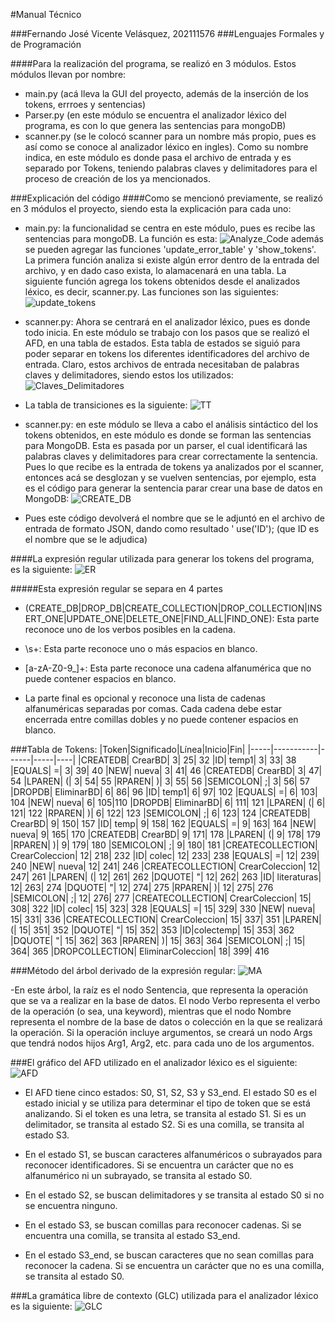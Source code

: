 #Manual Técnico

###Fernando José Vicente Velásquez, 202111576
###Lenguajes Formales y de Programación

####Para la realización del programa, se realizó en 3 módulos. Estos módulos llevan por nombre:
- main.py (acá lleva la GUI del proyecto, además de la inserción de los tokens, errroes y sentencias)
- Parser.py (en este módulo se encuentra el analizador léxico del programa, es con lo que genera las sentencias para mongoDB)
- scanner.py (se le colocó scanner para un nombre más propio, pues es así como se conoce al analizador léxico en ingles). Como su nombre indica, en este módulo es donde pasa el archivo de entrada y es separado por Tokens, teniendo palabras claves y delimitadores para el proceso de creación de los ya mencionados.

###Explicación del código
####Como se mencionó previamente, se realizó en 3 módulos el proyecto, siendo esta la explicación para cada uno:
- main.py: la funcionalidad se centra en este módulo, pues es recibe las sentencias para mongoDB. La función es esta:
![Analyze_Code](/images/Analyze_Code.jpg)
además se pueden agregar las funciones 'update_error_table' y 'show_tokens'. La primera función analiza si existe algún error dentro de la entrada del archivo, y en dado caso exista, lo alamacenará en una tabla.
La siguiente función agrega los tokens obtenidos desde el analizados léxico, es decir, scanner.py.
Las funciones son las siguientes:
![update_tokens](/images/update_tokens.jpg) 
- scanner.py: Ahora se centrará en el analizador léxico, pues es donde todo inicia. En este módulo se trabajo con los pasos que se realizó el AFD, en una tabla de estados. Esta tabla de estados se siguió para poder separar en tokens los diferentes identificadores del archivo de entrada. Claro, estos archivos de entrada necesitaban de palabras claves y delimitadores, siendo estos los utilizados:
![Claves_Delimitadores](/images/Claves_Delimitadores.jpg)
- La tabla de transiciones es la siguiente:
![TT](/images/TT.jpg)

- scanner.py: en este módulo se lleva a cabo el análisis sintáctico del los tokens obtenidos, en este módulo es donde se forman las sentencias para MongoDB. Esta es pasada por un parser, el cual identificará las palabras claves y delimitadores para crear correctamente la sentencia. Pues lo que recibe es la entrada de tokens ya analizados por el scanner, entonces acá se desglozan y se vuelven sentencias, por ejemplo, esta es el código para generar la sentencia parar crear una base de datos en MongoDB:
![CREATE_DB](/images/CREATE_DB.jpg)
- Pues este código devolverá el nombre que se le adjuntó en el archivo de entrada de formato JSON, dando como resultado ' use('ID'); (que ID es el nombre que se le adjudica)

####La expresión regular utilizada para generar los tokens del programa, es la siguiente:
![ER](/images/ER.jpg)

#####Esta expresión regular se separa en 4 partes
- (CREATE_DB|DROP_DB|CREATE_COLLECTION|DROP_COLLECTION|INSERT_ONE|UPDATE_ONE|DELETE_ONE|FIND_ALL|FIND_ONE): Esta parte reconoce uno de los verbos posibles en la cadena.

- \s+: Esta parte reconoce uno o más espacios en blanco.

- [a-zA-Z0-9_]+: Esta parte reconoce una cadena alfanumérica que no puede contener espacios en blanco.

- La parte final es opcional y reconoce una lista de cadenas alfanuméricas separadas por comas. Cada cadena debe estar encerrada entre comillas dobles y no puede contener espacios en blanco.

###Tabla de Tokens:
|Token|Significado|Línea|Inicio|Fin|
|-----|-----------|------|-----|----|
|CREATEDB|	CrearBD|	3|	25|	32
|ID|	temp1|	3|	33|	38
|EQUALS|	=|	3|	39|	40
|NEW|	nueva|	3|	41|	46
|CREATEDB|	CrearBD|	3|	47|	54
|LPAREN|	(|	3|	54|	55
|RPAREN|	)|	3|	55|	56
|SEMICOLON|	;|	3|	56|	57
|DROPDB|	EliminarBD|	6|	86|	96
|ID|	temp1|	6|	97|	102
|EQUALS|	=|	6|	103|	104
|NEW|	nueva|	6|	105|110
|DROPDB|	EliminarBD|	6|	111|	121
|LPAREN|	(|	6|	121|	122
|RPAREN|	)|	6|	122|	123
|SEMICOLON|	;|	6|	123|	124
|CREATEDB|	CrearBD|	9|	150|	157
|ID|	temp|	9|	158|	162
|EQUALS|	=|	9|	163|	164
|NEW|	nueva|	9|	165|	170
|CREATEDB|	CrearBD|	9|	171|	178
|LPAREN|	(|	9|	178|	179
|RPAREN|	)|	9|	179|	180
|SEMICOLON|	;|	9|	180|	181
|CREATECOLLECTION|	CrearColeccion|	12|	218|	232
|ID|	colec|	12|	233|	238
|EQUALS|	=|	12|	239|	240
|NEW|	nueva|	12|	241|	246
|CREATECOLLECTION|	CrearColeccion|	12|	247|	261
|LPAREN|	(|	12|	261|	262
|DQUOTE|	"|	12|	262|	263
|ID|	literaturas|	12|	263|	274
|DQUOTE|	"|	12|	274|	275
|RPAREN|	)|	12|	275|	276
|SEMICOLON|	;|	12|	276|	277
|CREATECOLLECTION|	CrearColeccion|	15|	308|	322
|ID|	colec|	15|	323|	328
|EQUALS|	=|	15|	329|	330
|NEW|	nueva|	15|	331|	336
|CREATECOLLECTION|	CrearColeccion|	15|	337|	351
|LPAREN|	(|	15|	351|	352
|DQUOTE|	"|	15|	352|	353
|ID|colectemp|	15|	353|	362
|DQUOTE|	"|	15|	362|	363
|RPAREN|	)|	15|	363|	364
|SEMICOLON|	;|	15|	364|	365
|DROPCOLLECTION|	EliminarColeccion|	18|	399|	416

###Método del árbol derivado de la expresión regular:
![MA](/images/MA.png)

-En este árbol, la raíz es el nodo Sentencia, que representa la operación que se va a realizar en la base de datos. El nodo Verbo representa el verbo de la operación (o sea, una keyword), mientras que el nodo Nombre representa el nombre de la base de datos o colección en la que se realizará la operación. Si la operación incluye argumentos, se creará un nodo Args que tendrá nodos hijos Arg1, Arg2, etc. para cada uno de los argumentos.

###El gráfico del AFD utilizado en el analizador léxico es el siguiente:
![AFD](/images/AFD.png)

- El AFD tiene cinco estados: S0, S1, S2, S3 y S3_end. El estado S0 es el estado inicial y se utiliza para determinar el tipo de token que se está analizando. Si el token es una letra, se transita al estado S1. Si es un delimitador, se transita al estado S2. Si es una comilla, se transita al estado S3.

- En el estado S1, se buscan caracteres alfanuméricos o subrayados para reconocer identificadores. Si se encuentra un carácter que no es alfanumérico ni un subrayado, se transita al estado S0.

- En el estado S2, se buscan delimitadores y se transita al estado S0 si no se encuentra ninguno.

- En el estado S3, se buscan comillas para reconocer cadenas. Si se encuentra una comilla, se transita al estado S3_end.

- En el estado S3_end, se buscan caracteres que no sean comillas para reconocer la cadena. Si se encuentra un carácter que no es una comilla, se transita al estado S0.

###La gramática libre de contexto (GLC) utilizada para el analizador léxico es la siguiente:
![GLC](/images/GLC.jpg)
